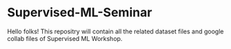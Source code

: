 # Supervised-ML-Seminar
Hello folks!
This repositry will contain all the related dataset files and google collab files of Supervised ML Workshop.

